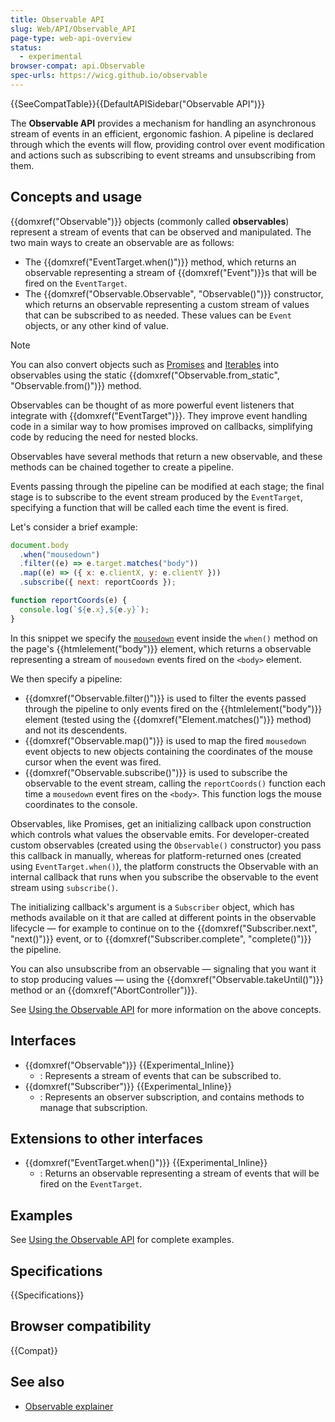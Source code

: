 ```yaml
---
title: Observable API
slug: Web/API/Observable_API
page-type: web-api-overview
status:
  - experimental
browser-compat: api.Observable
spec-urls: https://wicg.github.io/observable
---
```


{{SeeCompatTable}}{{DefaultAPISidebar("Observable API")}}

The **Observable API** provides a mechanism for handling an asynchronous stream of events in an efficient, ergonomic fashion. A pipeline is declared through which the events will flow, providing control over event modification and actions such as subscribing to event streams and unsubscribing from them.

## Concepts and usage

{{domxref("Observable")}} objects (commonly called **observables**) represent a stream of events that can be observed and manipulated. The two main ways to create an observable are as follows:

- The {{domxref("EventTarget.when()")}} method, which returns an observable representing a stream of {{domxref("Event")}}s that will be fired on the `EventTarget`.
- The {{domxref("Observable.Observable", "Observable()")}} constructor, which returns an observable representing a custom stream of values that can be subscribed to as needed. These values can be `Event` objects, or any other kind of value.

> [!NOTE]
> You can also convert objects such as [Promises](/en-US/docs/Web/JavaScript/Reference/Global_Objects/Promise) and [Iterables](/en-US/docs/Web/JavaScript/Reference/Iteration_protocols) into observables using the static {{domxref("Observable.from_static", "Observable.from()")}} method.

Observables can be thought of as more powerful event listeners that integrate with {{domxref("EventTarget")}}. They improve event handling code in a similar way to how promises improved on callbacks, simplifying code by reducing the need for nested blocks.

Observables have several methods that return a new observable, and these methods can be chained together to create a pipeline.

Events passing through the pipeline can be modified at each stage; the final stage is to subscribe to the event stream produced by the `EventTarget`, specifying a function that will be called each time the event is fired.

Let's consider a brief example:

```js
document.body
  .when("mousedown")
  .filter((e) => e.target.matches("body"))
  .map((e) => ({ x: e.clientX, y: e.clientY }))
  .subscribe({ next: reportCoords });

function reportCoords(e) {
  console.log(`${e.x},${e.y}`);
}
```

In this snippet we specify the [`mousedown`](/en-US/docs/Web/API/Element/mousedown_event) event inside the `when()` method on the page's {{htmlelement("body")}} element, which returns a observable representing a stream of `mousedown` events fired on the `<body>` element.

We then specify a pipeline:

- {{domxref("Observable.filter()")}} is used to filter the events passed through the pipeline to only events fired on the {{htmlelement("body")}} element (tested using the {{domxref("Element.matches()")}} method) and not its descendents.
- {{domxref("Observable.map()")}} is used to map the fired `mousedown` event objects to new objects containing the coordinates of the mouse cursor when the event was fired.
- {{domxref("Observable.subscribe()")}} is used to subscribe the observable to the event stream, calling the `reportCoords()` function each time a `mousedown` event fires on the `<body>`. This function logs the mouse coordinates to the console.

Observables, like Promises, get an initializing callback upon construction which controls what values the observable emits. For developer-created custom observables (created using the `Observable()` constructor) you pass this callback in manually, whereas for platform-returned ones (created using `EventTarget.when()`), the platform constructs the Observable with an internal callback that runs when you subscribe the observable to the event stream using `subscribe()`.

The initializing callback's argument is a `Subscriber` object, which has methods available on it that are called at different points in the observable lifecycle — for example to continue on to the {{domxref("Subscriber.next", "next()")}} event, or to {{domxref("Subscriber.complete", "complete()")}} the pipeline.

You can also unsubscribe from an observable — signaling that you want it to stop producing values — using the {{domxref("Observable.takeUntil()")}} method or an {{domxref("AbortController")}}.

See [Using the Observable API](/en-US/docs/Web/API/Observable_API/Using) for more information on the above concepts.

## Interfaces

- {{domxref("Observable")}} {{Experimental_Inline}}
  - : Represents a stream of events that can be subscribed to.
- {{domxref("Subscriber")}} {{Experimental_Inline}}
  - : Represents an observer subscription, and contains methods to manage that subscription.

## Extensions to other interfaces

- {{domxref("EventTarget.when()")}} {{Experimental_Inline}}
  - : Returns an observable representing a stream of events that will be fired on the `EventTarget`.

## Examples

See [Using the Observable API](/en-US/docs/Web/API/Observable_API/Using) for complete examples.

## Specifications

{{Specifications}}

## Browser compatibility

{{Compat}}

## See also

- [Observable explainer](https://github.com/WICG/observable/blob/master/README.md)
